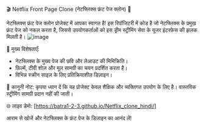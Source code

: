 
🎬 Netflix Front Page Clone (नेटफ्लिक्स फ्रंट पेज क्लोन) 🍿

नेटफ्लिक्स फ्रंट पेज क्लोन प्रोजेक्ट में आपका स्वागत है! इस रिपॉजिटरी में कोड है जो नेटफ्लिक्स के प्रमुख फ्रंट पेज को नकल करता है, जिससे उपयोगकर्ताओं को इस ड्रीम स्ट्रीमिंग सेवा के यूजर इंटरफ़ेस की झलक मिलती है।
![image](https://github.com/Batra1-2-3/Netflix_clone_hindi/assets/109741876/ca14c1d8-c650-49a7-9843-6881eb23be72)


🚀 मुख्य विशेषताएँ:
- नेटफ्लिक्स के मुख्य पेज की छवि और लेआउट की मिमिक्रिति।
- फ़िल्में, टीवी शोज़ और मूल सामग्री का चयन प्रदर्शित करता है।
- विभिन्न स्क्रीन साइज़ के लिए प्रतिक्रियाशील डिज़ाइन।

📝 कानूनी नोट:
कृपया ध्यान दें कि यह प्रोजेक्ट केवल शैक्षिक और व्यक्तिगत उपयोग के लिए है। वास्तविक स्ट्रीमिंग सामग्री प्रदान नहीं की जाती।

🌐 लाइव डेमो:
[https://batra1-2-3.github.io/Netflix_clone_hindi/]



आराम से खोजें और नेटफ्लिक्स के फ्रंट पेज के डिज़ाइन का आनंद लें!

